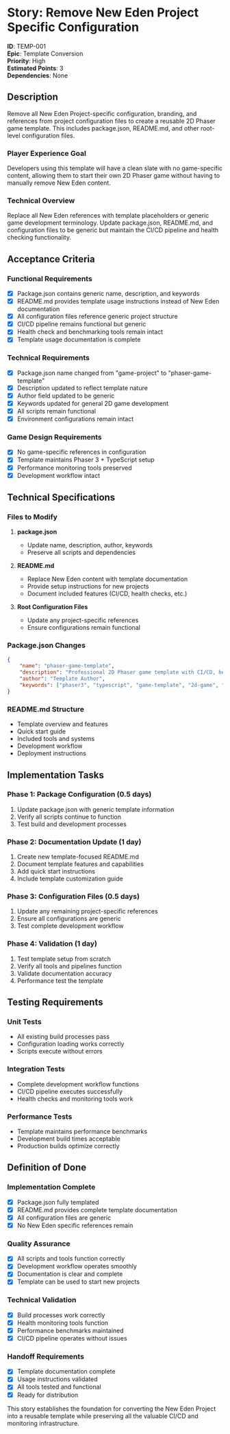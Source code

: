 # Story: Remove New Eden Project Specific Configuration

**ID**: TEMP-001  
**Epic**: Template Conversion  
**Priority**: High  
**Estimated Points**: 3  
**Dependencies**: None

## Description

Remove all New Eden Project-specific configuration, branding, and references from project configuration files to create a reusable 2D Phaser game template. This includes package.json, README.md, and other root-level configuration files.

### Player Experience Goal

Developers using this template will have a clean slate with no game-specific content, allowing them to start their own 2D Phaser game without having to manually remove New Eden content.

### Technical Overview

Replace all New Eden references with template placeholders or generic game development terminology. Update package.json, README.md, and configuration files to be generic but maintain the CI/CD pipeline and health checking functionality.

## Acceptance Criteria

### Functional Requirements

- [x] Package.json contains generic name, description, and keywords
- [x] README.md provides template usage instructions instead of New Eden documentation
- [x] All configuration files reference generic project structure
- [x] CI/CD pipeline remains functional but generic
- [x] Health check and benchmarking tools remain intact
- [x] Template usage documentation is complete

### Technical Requirements

- [x] Package.json name changed from "game-project" to "phaser-game-template"
- [x] Description updated to reflect template nature
- [x] Author field updated to be generic
- [x] Keywords updated for general 2D game development
- [x] All scripts remain functional
- [x] Environment configurations remain intact

### Game Design Requirements

- [x] No game-specific references in configuration
- [x] Template maintains Phaser 3 + TypeScript setup
- [x] Performance monitoring tools preserved
- [x] Development workflow intact

## Technical Specifications

### Files to Modify

1. **package.json**
    - Update name, description, author, keywords
    - Preserve all scripts and dependencies
2. **README.md**
    - Replace New Eden content with template documentation
    - Provide setup instructions for new projects
    - Document included features (CI/CD, health checks, etc.)

3. **Root Configuration Files**
    - Update any project-specific references
    - Ensure configurations remain functional

### Package.json Changes

```json
{
    "name": "phaser-game-template",
    "description": "Professional 2D Phaser game template with CI/CD, health checks, and TypeScript",
    "author": "Template Author",
    "keywords": ["phaser3", "typescript", "game-template", "2d-game", "vite", "ci-cd"]
}
```

### README.md Structure

- Template overview and features
- Quick start guide
- Included tools and systems
- Development workflow
- Deployment instructions

## Implementation Tasks

### Phase 1: Package Configuration (0.5 days)

1. Update package.json with generic template information
2. Verify all scripts continue to function
3. Test build and development processes

### Phase 2: Documentation Update (1 day)

1. Create new template-focused README.md
2. Document template features and capabilities
3. Add quick start instructions
4. Include template customization guide

### Phase 3: Configuration Files (0.5 days)

1. Update any remaining project-specific references
2. Ensure all configurations are generic
3. Test complete development workflow

### Phase 4: Validation (1 day)

1. Test template setup from scratch
2. Verify all tools and pipelines function
3. Validate documentation accuracy
4. Performance test the template

## Testing Requirements

### Unit Tests

- All existing build processes pass
- Configuration loading works correctly
- Scripts execute without errors

### Integration Tests

- Complete development workflow functions
- CI/CD pipeline executes successfully
- Health checks and monitoring tools work

### Performance Tests

- Template maintains performance benchmarks
- Development build times acceptable
- Production builds optimize correctly

## Definition of Done

### Implementation Complete

- [x] Package.json fully templated
- [x] README.md provides complete template documentation
- [x] All configuration files are generic
- [x] No New Eden specific references remain

### Quality Assurance

- [x] All scripts and tools function correctly
- [x] Development workflow operates smoothly
- [x] Documentation is clear and complete
- [x] Template can be used to start new projects

### Technical Validation

- [x] Build processes work correctly
- [x] Health monitoring tools function
- [x] Performance benchmarks maintained
- [x] CI/CD pipeline operates without issues

### Handoff Requirements

- [x] Template documentation complete
- [x] Usage instructions validated
- [x] All tools tested and functional
- [x] Ready for distribution

This story establishes the foundation for converting the New Eden Project into a reusable template while preserving all the valuable CI/CD and monitoring infrastructure.
